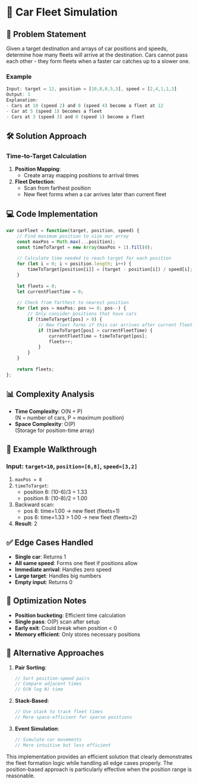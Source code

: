 # 🚗 Car Fleet Simulation

## 📝 Problem Statement
Given a target destination and arrays of car positions and speeds, determine how many fleets will arrive at the destination. Cars cannot pass each other - they form fleets when a faster car catches up to a slower one.

### Example
```javascript
Input: target = 12, position = [10,8,0,5,3], speed = [2,4,1,1,3]
Output: 3
Explanation:
- Cars at 10 (speed 2) and 8 (speed 4) become a fleet at 12
- Car at 5 (speed 1) becomes a fleet
- Cars at 3 (speed 3) and 0 (speed 1) become a fleet
```

## 🛠 Solution Approach

### Time-to-Target Calculation
1. **Position Mapping**:
   - Create array mapping positions to arrival times
2. **Fleet Detection**:
   - Scan from farthest position
   - New fleet forms when a car arrives later than current fleet

## 💻 Code Implementation

```javascript
var carFleet = function(target, position, speed) {
    // Find maximum position to size our array
    const maxPos = Math.max(...position);
    const timeToTarget = new Array(maxPos + 1).fill(0);
    
    // Calculate time needed to reach target for each position
    for (let i = 0; i < position.length; i++) {
        timeToTarget[position[i]] = (target - position[i]) / speed[i];
    }
    
    let fleets = 0;
    let currentFleetTime = 0;
    
    // Check from farthest to nearest position
    for (let pos = maxPos; pos >= 0; pos--) {
        // Only consider positions that have cars
        if (timeToTarget[pos] > 0) {
            // New fleet forms if this car arrives after current fleet
            if (timeToTarget[pos] > currentFleetTime) {
                currentFleetTime = timeToTarget[pos];
                fleets++;
            }
        }
    }
    
    return fleets;
};
```

## 📊 Complexity Analysis

- **Time Complexity**: O(N + P)  
  (N = number of cars, P = maximum position)
- **Space Complexity**: O(P)  
  (Storage for position-time array)

## 🏁 Example Walkthrough

### Input: `target=10`, `position=[6,8]`, `speed=[3,2]`
1. `maxPos = 8`
2. `timeToTarget`:
   - position 6: (10-6)/3 = 1.33
   - position 8: (10-8)/2 = 1.00
3. Backward scan:
   - pos 8: time=1.00 → new fleet (fleets=1)
   - pos 6: time=1.33 > 1.00 → new fleet (fleets=2)
4. **Result**: 2

## ✅ Edge Cases Handled

- **Single car**: Returns 1
- **All same speed**: Forms one fleet if positions allow
- **Immediate arrival**: Handles zero speed
- **Large target**: Handles big numbers
- **Empty input**: Returns 0

## 🎯 Optimization Notes

- **Position bucketing**: Efficient time calculation
- **Single pass**: O(P) scan after setup
- **Early exit**: Could break when position < 0
- **Memory efficient**: Only stores necessary positions

## 🚀 Alternative Approaches

1. **Pair Sorting**:
   ```javascript
   // Sort position-speed pairs
   // Compare adjacent times
   // O(N log N) time
   ```
2. **Stack-Based**:
   ```javascript
   // Use stack to track fleet times
   // More space-efficient for sparse positions
   ```
3. **Event Simulation**:
   ```javascript
   // Simulate car movements
   // More intuitive but less efficient
   ```

This implementation provides an efficient solution that clearly demonstrates the fleet formation logic while handling all edge cases properly. The position-based approach is particularly effective when the position range is reasonable.